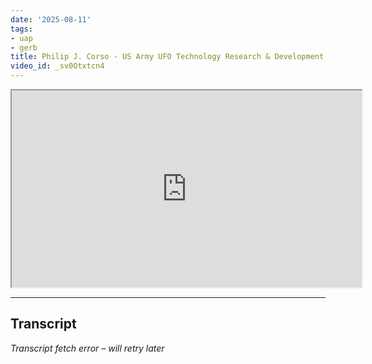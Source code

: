 ```yaml
---
date: '2025-08-11'
tags:
- uap
- gerb
title: Philip J. Corso - US Army UFO Technology Research & Development
video_id: _sv0Otxtcn4
---
```


<iframe width="560" height="315" src="https://www.youtube.com/embed/_sv0Otxtcn4" allowfullscreen></iframe>

---

## Transcript
*Transcript fetch error – will retry later*
